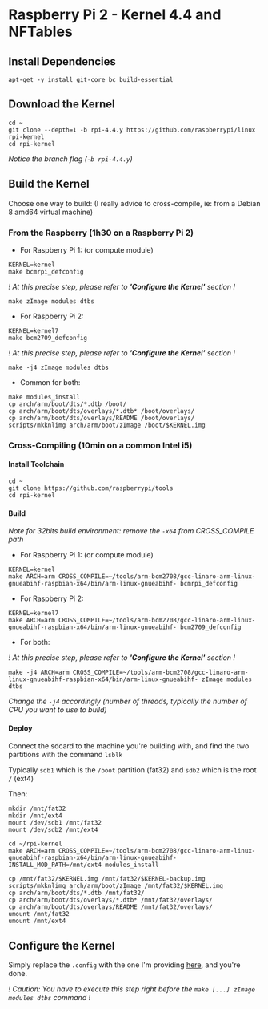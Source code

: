 # Raspberry Pi 2 - Kernel 4.4 and NFTables

## Install Dependencies

```
apt-get -y install git-core bc build-essential 
```

## Download the Kernel

```
cd ~
git clone --depth=1 -b rpi-4.4.y https://github.com/raspberrypi/linux rpi-kernel
cd rpi-kernel
```
*Notice the branch flag (`-b rpi-4.4.y`)*


## Build the Kernel
Choose one way to build:
(I really advice to cross-compile, ie: from a Debian 8 amd64 virtual machine)
### From the Raspberry (1h30 on a Raspberry Pi 2)
  - For Raspberry Pi 1: (or compute module)
```
KERNEL=kernel
make bcmrpi_defconfig
```
*! At this precise step, please refer to __'Configure the Kernel'__ section !*
```
make zImage modules dtbs
```
  - For Raspberry Pi 2:
```
KERNEL=kernel7
make bcm2709_defconfig
```
*! At this precise step, please refer to __'Configure the Kernel'__ section !*
```
make -j4 zImage modules dtbs
```
  - Common for both:
```
make modules_install
cp arch/arm/boot/dts/*.dtb /boot/
cp arch/arm/boot/dts/overlays/*.dtb* /boot/overlays/
cp arch/arm/boot/dts/overlays/README /boot/overlays/
scripts/mkknlimg arch/arm/boot/zImage /boot/$KERNEL.img
```

### Cross-Compiling (10min on a common Intel i5)
#### Install Toolchain
```
cd ~
git clone https://github.com/raspberrypi/tools
cd rpi-kernel
```

#### Build

*Note for 32bits build environment: remove the `-x64` from CROSS_COMPILE path*

  - For Raspberry Pi 1: (or compute module)
```
KERNEL=kernel
make ARCH=arm CROSS_COMPILE=~/tools/arm-bcm2708/gcc-linaro-arm-linux-gnueabihf-raspbian-x64/bin/arm-linux-gnueabihf- bcmrpi_defconfig
```

  - For Raspberry Pi 2:
```
KERNEL=kernel7
make ARCH=arm CROSS_COMPILE=~/tools/arm-bcm2708/gcc-linaro-arm-linux-gnueabihf-raspbian-x64/bin/arm-linux-gnueabihf- bcm2709_defconfig
```

- For both:

*! At this precise step, please refer to __'Configure the Kernel'__ section !*
```
make -j4 ARCH=arm CROSS_COMPILE=~/tools/arm-bcm2708/gcc-linaro-arm-linux-gnueabihf-raspbian-x64/bin/arm-linux-gnueabihf- zImage modules dtbs
```
*Change the `-j4` accordingly (number of threads, typically the number of CPU you want to use to build)*

#### Deploy
Connect the sdcard to the machine you're building with, and find the two partitions with the command `lsblk`

Typically `sdb1` which is the `/boot` partition (fat32) and `sdb2` which is the root `/` (ext4)

Then:
```
mkdir /mnt/fat32
mkdir /mnt/ext4
mount /dev/sdb1 /mnt/fat32
mount /dev/sdb2 /mnt/ext4
```
```
cd ~/rpi-kernel
make ARCH=arm CROSS_COMPILE=~/tools/arm-bcm2708/gcc-linaro-arm-linux-gnueabihf-raspbian-x64/bin/arm-linux-gnueabihf- INSTALL_MOD_PATH=/mnt/ext4 modules_install
```
```
cp /mnt/fat32/$KERNEL.img /mnt/fat32/$KERNEL-backup.img
scripts/mkknlimg arch/arm/boot/zImage /mnt/fat32/$KERNEL.img
cp arch/arm/boot/dts/*.dtb /mnt/fat32/
cp arch/arm/boot/dts/overlays/*.dtb* /mnt/fat32/overlays/
cp arch/arm/boot/dts/overlays/README /mnt/fat32/overlays/
umount /mnt/fat32
umount /mnt/ext4
```



## Configure the Kernel

Simply replace the `.config` with the one I'm providing [here](.config), and you're done.

*! Caution: You have to execute this step right before the `make [...] zImage modules dtbs` command !*

